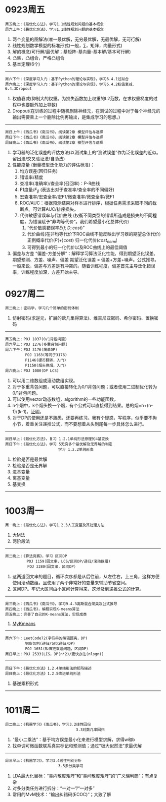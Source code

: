 # 0923周五
    周五晚上：《最优化方法》，学习1.1线性规划问题的基本概念
    周六上午：《最优化方法》，学习1.1线性规划问题的基本概念

1. 两个变量的图解法(唯一最优解，无穷最优解，无最优解，无可行解)
2. 线性规划数学模型的标准形式(一般，$\sum$，矩阵，向量形式)
3. 解的概念(可行解/最优解；基矩阵-基向量-基本解/基本可行解)
4. 凸集，凸组合，严格凸组合
5. 基本定理(6个)
---
    周六下午：《深度学习入门：基于Python的理论与实现》，学习6.4.1过拟合
    周六晚上：《深度学习入门：基于Python的理论与实现》，学习6.4.2权值衰减、6.4.3Dropout
1. 权值衰减(抑制大的权重。为损失函数加上权重的L2范数，在求权重梯度的过程中也要额外加上导数)
2. Dropout(在训练的过程中随机删除神经元，在测试的过程中对于每个神经元的输出需要乘上一个删除比例再输出，是集成学习的思想。)
---
    周日上午：《西瓜书》《南瓜书》，阅读第2章 模型评估与选择
    周日下午：《西瓜书》《南瓜书》，阅读第2章 模型评估与选择
    周日晚上：《西瓜书》《南瓜书》，阅读第2章 模型评估与选择
1. 学习器的泛化误差的评估方法(以测试集上的“测试误差”作为泛化误差的近似。留出法/交叉验证法/自助法)
2. 性能度量 (衡量模型泛化能力的评估标准)：
    1. 均方误差(回归任务)
    2. 错误率/精度
    3. 查准率(准确率)/查全率(召回率)：P-R曲线
    4. F1度量/$F_{\beta}$ (表达出对于查准率/查全率的不同偏好)
    5. 宏查准率/宏查全率/宏F1/微查准率/微查全率/微F1
    6. ROC/AUC：根据预测结果对样本进行排序，根据任务需求采取不同的截断点。可计算AUC/排序损失。
    7. 代价敏感错误率与代价曲线 (权衡不同类型的错误所造成是损失的不同程度，为错误赋予“非均等代价”。我们希望最小化总体代价)
        1. “代价敏感错误率$E(f;D;cost)$”
        2. 代价曲线(在非均等代价下ROC曲线不能反映出学习器的期望总体代价)
            正例概率代价($P(+)cost$) 
            归一化代价($cost_{norm}$)
        3. 可得到最小的归一化代价以及ROC曲线上的最佳阈值
3. 偏差与方差
    “偏差-方差分解”：解释学习算法泛化性能，得到期望泛化误差。
    期望预测、方差、噪声、偏差
    期望泛化误差 = 偏差+方差+噪声。公式推导。
    一般来说，偏差与方差是有冲突的。随着训练程度，偏差首先主导泛化错误率，训练程度加深，方差开始主导。


# 0927周二
    周二晚上：密码学，学习几个简单的密码体制
1. 仿射密码(求逆元，扩展的欧几里得算法)、维吉尼亚密码、希尔密码、置换密码

---
    周五晚上：POJ 1837(0/1背包问题)
    周六早上：POJ 1276(多重背包问题)
    周六下午：POJ 3176(简单DP)
             POJ 1163(等同于3176)
             P1146(硬币翻转，入门)
             P1150(烟头换烟，入门)
    周六晚上：POJ 1080(DP LCS)
1. 可以用二维数组或滚动数组实现。
2. 对于多重背包问题，可以直接转化为0/1背包问题；或者使用二进制优化转为0/1背包问题。
3. 可以使用vector动态数组，algorithm的一些功能函数。
4. n个烟中，k个烟头换一个烟，有个公式可以直接得到结果。总的烟=n+(n-1)/(k-1)。[证明](https://blog.csdn.net/qq_46105170/article/details/103760293?)。
5. 对于DP的使用还是不熟悉，还要再练习。我有个疑惑，写程序，似乎要不拘小节，着重关注递推公式，而不要想着从头到尾每一步具体怎么进行。

---
    周日早上：《最优化方法》，复习 1.2.1单纯形法原理的4基变换
    周日下午：《最优化方法》，学习 5无穷多个最优解及无界解的判定
                            学习 1.2.2单纯形表
1. 检验是否是最优解
2. 检验是否是无界解
3. 进基变量
4. 离基变量
5. 基变换

---
# 1003周一
    周一晚上：《最优化方法》，学习1.2.3人工变量及其处理方法
1. 大M法
2. 两阶段法
---
    周二晚上：《算法竞赛》，学习 区间DP
            　POJ 1159(回文串，LCS/区间DP/递归/滚动数组)
              POJ 3280(回文串，区间DP)
1. 这两道回文串的题目，循环次序都是从后往前，从左往右，上三角，这样方便使用滚动数组。且使用了两个非常好的变量来辅助节省空间。
2. 区间DP。牢记大区间由小区间计算得来，这涉及到递推公式的计算。
---
    周三晚上：《西瓜书》《南瓜书》，学习9.4.3高斯混合聚类及公式推导
    周四晚上：《西瓜书》，编程实现K-means算法
    周五晚上：完善了自己的K-means算法，实现成类
1. [MyKmeans](https://github.com/Guo986/ML/blob/main/MyKmeans)    

---    
    周六下午：LeetCode72(字符串的编辑距离，DP)
             钢条切割(递归/记忆递归/DP)
             POJ 1651(矩阵链乘法问题，区间DP)
    周日早上：POJ 2533(LIS，DP(n*2)/更快办法(nlogn))
    
---    
    周日下午：《最优化方法》1.2.4单纯形法的矩阵描述
    周日晚上：《最优化方法》1.2.5改进单纯形法
1. 基逆乘积形式
---
# 1011周二    
    周二晚上：《机器学习》《南瓜书》，学习3.2线性回归
                                    3.3对数几率回归
1. “最小二乘法”：基于均方误差最小化来进行模型求解，求得w和b
2. 找单调可微函数联系真实标记和预测值；通过“极大似然法”求最优解
---
    周三早上：《机器学习》，学习3.4线性判别分析
                            3.5多分类学习
1. LDA最大化目标：“类内散度矩阵”和“类间散度矩阵”的“广义瑞利商”；有点复杂
2. 对多分类任务进行拆分：“一对一”/“一对多”
3. 常用的MvM技术：“输出纠错码(ECOC)”；大致了解                            
  
</font>

